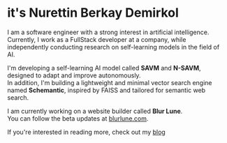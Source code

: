 # it's Nurettin Berkay Demirkol

I am a software engineer with a strong interest in artificial intelligence. Currently, I work as a FullStack developer at a company, while independently conducting research on self-learning models in the field of AI.

I'm developing a self-learning AI model called **SAVM** and **N-SAVM**, designed to adapt and improve autonomously.  
In addition, I'm building a lightweight and minimal vector search engine named **Schemantic**, inspired by FAISS and tailored for semantic web search.

I am currently working on a website builder called **Blur Lune**.  
You can follow the beta updates at [blurlune.com](https://blurlune.com).

If you're interested in reading more, check out my [blog](https://medium.com/@berkaydemirkol)
